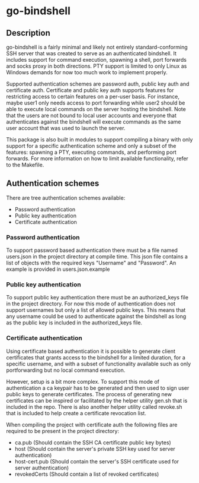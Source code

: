# go-bindshell

## Description
go-bindshell is a fairly minimal and likely not entirely standard-conforming
SSH server that was created to serve as an authenticated bindshell. It includes
support for command execution, spawning a shell, port forwards and socks proxy
in both directions. PTY support is limited to only Linux as Windows demands for
now too much work to implement properly.

Supported authentication schemes are password auth, public key auth and
certificate auth. Certificate and public key auth supports features for
restricting access to certain features on a per-user basis. For instance, maybe
user1 only needs access to port forwarding while user2 should be able to execute
local commands on the server hosting the bindshell.
Note that the users are not bound to local user accounts and everyone that
authenticates against the bindshell will execute commands as the same user
account that was used to launch the server.

This package is also built in modules to support compiling a binary with only
support for a specific authentication scheme and only a subset of the features:
spawning a PTY, executing commands, and performing port forwards.
For more information on how to limit available functionality, refer to the
Makefile.

## Authentication schemes
There are tree authentication schemes available:

- Password authentication
- Public key authentication
- Certificate authentication

### Password authentication
To support password based authentication there must be a file named users.json
in the project directory at compile time. This json file contains a list of
objects with the required keys "Username" and "Password". An example is
provided in users.json.example

### Public key authentication
To support public key authentication there must be an authorized_keys file
in the project directory.
For now this mode of authentication does not support usernames but only a list
of allowed public keys. This means that any username could be used to
authenticate against the bindshell as long as the public key is included in
the authorized_keys file.

### Certificate authentication
Using certificate based authentication it is possible to generate client
certificates that grants access to the bindshell for a limited duration, for
a specific username, and with a subset of functionality available such as only
portforwarding but no local command execution.

However, setup is a bit more complex. To support this mode of authentication
a ca keypair has to be generated and then used to sign user public keys to
generate certificates.
The process of generating new certificates can be inspired or facilitated by
the helper utility gen.sh that is included in the repo. There is also another
helper utility called revoke.sh that is included to help create a certificate
revocation list.

When compiling the project with certificate auth the following files are
required to be present in the project directory:

- ca.pub (Should contain the SSH CA certificate public key bytes)
- host (Should contain the server's private SSH key used for server authentication)
- host-cert.pub (Should contain the server's SSH certificate used for server authentication)
- revokedCerts (Should contain a list of revoked certificates)
